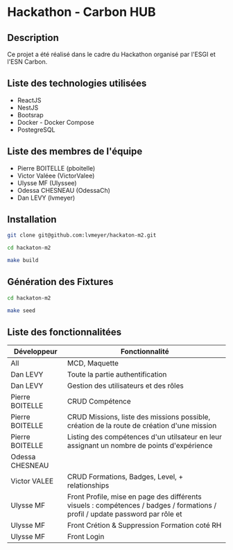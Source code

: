 # Hackathon - Carbon HUB

## Description

Ce projet a été réalisé dans le cadre du Hackathon organisé par l'ESGI et l'ESN Carbon.

## Liste des technologies utilisées

- ReactJS
- NestJS
- Bootsrap
- Docker - Docker Compose
- PostegreSQL

## Liste des membres de l'équipe

- Pierre BOITELLE (pboitelle)
- Victor Valéee (VictorValee)
- Ulysse MF (Ulyssee)
- Odessa CHESNEAU (OdessaCh)
- Dan LEVY (lvmeyer)

## Installation
```bash
git clone git@github.com:lvmeyer/hackaton-m2.git

cd hackaton-m2

make build
```

## Génération des Fixtures
```bash
cd hackaton-m2

make seed
```

## Liste des fonctionnalitées

| Développeur | Fonctionnalité |
|-------------|----------------|
| All   | MCD, Maquette  |
| Dan LEVY   | Toute la partie authentification   |
| Dan LEVY   | Gestion des utilisateurs et des rôles   |
| Pierre BOITELLE   | CRUD Compétence   |
| Pierre BOITELLE   | CRUD Missions, liste des missions possible, création de la route de création d'une mission  |
| Pierre BOITELLE   | Listing des compétences d'un utilsateur en leur assignant un nombre de points d'expérience   |
| Odessa CHESNEAU   |    |
| Victor VALEE   | CRUD Formations, Badges, Level, + relationships   |
| Ulysse MF   | Front Profile, mise en page des différents visuels : compétences / badges / formations / profil / update password par rôle et |
| Ulysse MF   | Front Crétion & Suppression Formation coté RH   |
| Ulysse MF   | Front Login  |
